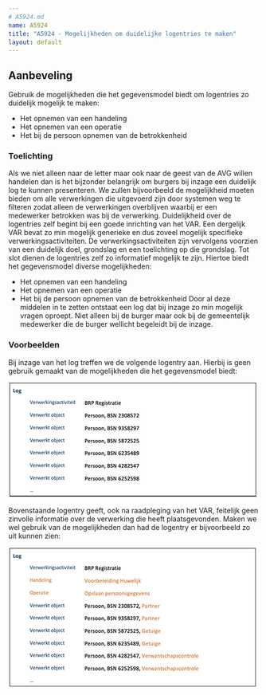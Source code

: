 ```yaml
---
# A5924.md
name: A5924
title: "A5924 - Mogelijkheden om duidelijke logentries te maken"
layout: default
---
```


## Aanbeveling
Gebruik de mogelijkheden die het gegevensmodel biedt om logentries zo duidelijk mogelijk te maken:
-	Het opnemen van een handeling
-	Het opnemen van een operatie
-	Het bij de persoon opnemen van de betrokkenheid

### Toelichting
Als we niet alleen naar de letter maar ook naar de geest van de AVG willen handelen dan is het bijzonder belangrijk om burgers bij inzage een duidelijk log te kunnen presenteren.
We zullen bijvoorbeeld de mogelijkheid moeten bieden om alle verwerkingen die uitgevoerd zijn door systemen weg te filteren zodat alleen de verwerkingen overblijven waarbij er een medewerker betrokken was bij de verwerking.
Duidelijkheid over de logentries zelf begint bij een goede inrichting van het VAR. Een dergelijk VAR bevat zo min mogelijk generieke en dus zoveel mogelijk specifieke verwerkingsactiviteiten. De verwerkingsactiviteiten zijn vervolgens voorzien van een duidelijk doel, grondslag en een toelichting op die grondslag.
Tot slot dienen de logentries zelf zo informatief mogelijk te zijn. Hiertoe biedt het gegevensmodel diverse mogelijkheden:
-	Het opnemen van een handeling
-	Het opnemen van een operatie
-	Het bij de persoon opnemen van de betrokkenheid
Door al deze middelen in te zetten ontstaat een log dat bij inzage zo min mogelijk vragen oproept. Niet alleen bij de burger maar ook bij de gemeentelijk medewerker die de burger wellicht begeleidt bij de inzage.

### Voorbeelden
Bij inzage van het log treffen we de volgende logentry aan. Hierbij is geen gebruik gemaakt van de mogelijkheden die het gegevensmodel biedt:

![](./_assets/5924_1.png)

Bovenstaande logentry geeft, ook na raadpleging van het VAR, feitelijk geen zinvolle informatie over de verwerking die heeft plaatsgevonden. Maken we wel gebruik van de mogelijkheden dan had de logentry er bijvoorbeeld zo uit kunnen zien:

![](./_assets/5924_2.png)
